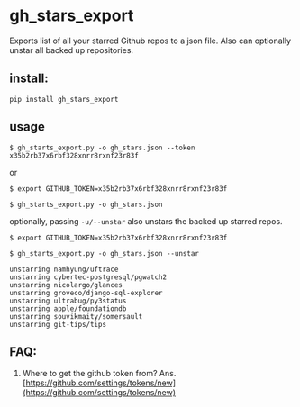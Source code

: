 # gh_stars_export

Exports list of all your starred Github repos to a json file.
Also can optionally unstar all backed up repositories.


## install:

```
pip install gh_stars_export
```

## usage

```
$ gh_starts_export.py -o gh_stars.json --token x35b2rb37x6rbf328xnrr8rxnf23r83f
```

or 
```
$ export GITHUB_TOKEN=x35b2rb37x6rbf328xnrr8rxnf23r83f

$ gh_starts_export.py -o gh_stars.json
```

optionally, passing `-u/--unstar` also unstars the backed up starred repos.

```
$ export GITHUB_TOKEN=x35b2rb37x6rbf328xnrr8rxnf23r83f

$ gh_starts_export.py -o gh_stars.json --unstar

unstarring namhyung/uftrace
unstarring cybertec-postgresql/pgwatch2
unstarring nicolargo/glances
unstarring groveco/django-sql-explorer
unstarring ultrabug/py3status
unstarring apple/foundationdb
unstarring souvikmaity/somersault
unstarring git-tips/tips
```

## FAQ: 

1. Where to get the github token from?
Ans. [https://github.com/settings/tokens/new](https://github.com/settings/tokens/new)
